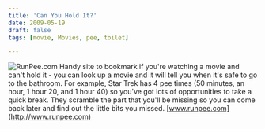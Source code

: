 ```yaml
---
title: 'Can You Hold It?'
date: 2009-05-19
draft: false
tags: [movie, Movies, pee, toilet]

---
```


![RunPee.com](https://chrisenns.com/wp-content/uploads/2009/05/picture-22.png "RunPee.com") Handy site to bookmark if you're watching a movie and can't hold it - you can look up a movie and it will tell you when it's safe to go to the bathroom. For example, Star Trek has 4 pee times (50 minutes, an hour, 1 hour 20, and 1 hour 40) so you've got lots of opportunities to take a quick break. They scramble the part that you'll be missing so you can come back later and find out the little bits you missed. [www.runpee.com](http://www.runpee.com)